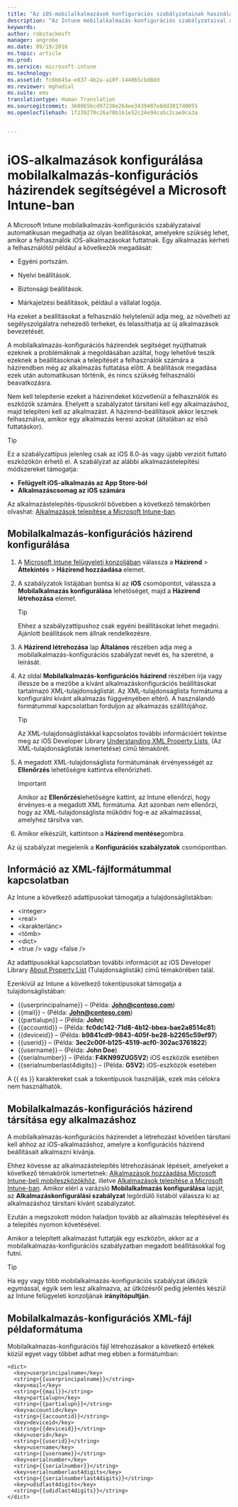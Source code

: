```yaml
---
title: "Az iOS-mobilalkalmazások konfigurációs szabályzatainak használata | Microsoft Intune"
description: "Az Intune mobilalkalmazás-konfigurációs szabályzataival automatikusan megadhatja az olyan beállításokat, amelyekre szükség lehet, amikor a felhasználók iOS-alkalmazásokat futtatnak."
keywords: 
author: robstackmsft
manager: angrobe
ms.date: 09/19/2016
ms.topic: article
ms.prod: 
ms.service: microsoft-intune
ms.technology: 
ms.assetid: fc6b645a-e837-4b2a-a10f-144065cbd8dd
ms.reviewer: mghadial
ms.suite: ems
translationtype: Human Translation
ms.sourcegitcommit: 360865bcd97230e264ee3439407e8dd3017d0055
ms.openlocfilehash: 1f239270c26a70b161e52c24e94ca5c2cae9ca3a


---
```


# iOS-alkalmazások konfigurálása mobilalkalmazás-konfigurációs házirendek segítségével a Microsoft Intune-ban
A Microsoft Intune mobilalkalmazás-konfigurációs szabályzataival automatikusan megadhatja az olyan beállításokat, amelyekre szükség lehet, amikor a felhasználók iOS-alkalmazásokat futtatnak. Egy alkalmazás kérheti a felhasználótól például a következők megadását:

-   Egyéni portszám.

-   Nyelvi beállítások.

-   Biztonsági beállítások.

-   Márkajelzési beállítások, például a vállalat logója.

Ha ezeket a beállításokat a felhasználó helytelenül adja meg, az növelheti az segélyszolgálatra nehezedő terheket, és lelassíthatja az új alkalmazások bevezetését.

A mobilalkalmazás-konfigurációs házirendek segítséget nyújthatnak ezeknek a problémáknak a megoldásában azáltal, hogy lehetővé teszik ezeknek a beállításoknak a telepítését a felhasználók számára a házirendben még az alkalmazás futtatása előtt. A beállítások megadása ezek után automatikusan történik, és nincs szükség felhasználói beavatkozásra.

Nem kell telepítenie ezeket a házirendeket közvetlenül a felhasználók és eszközök számára. Ehelyett a szabályzatot társítani kell egy alkalmazáshoz, majd telepíteni kell az alkalmazást. A házirend-beállítások akkor lesznek felhasználva, amikor egy alkalmazás keresi azokat (általában az első futtatáskor).

> [!TIP]
> Ez a szabályzattípus jelenleg csak az iOS 8.0-ás vagy újabb verzióit futtató eszközökön érhető el. A szabályzat az alábbi alkalmazástelepítési módszereket támogatja:
>
> -   **Felügyelt iOS-alkalmazás az App Store-ból**
> -   **Alkalmazáscsomag az iOS számára**
>
> Az alkalmazástelepítés-típusokról bővebben a következő témakörben olvashat: [Alkalmazások telepítése a Microsoft Intune-ban](deploy-apps.md).

## Mobilalkalmazás-konfigurációs házirend konfigurálása

1.  A [Microsoft Intune felügyeleti konzoljában](https://manage.microsoft.com) válassza a **Házirend** &gt; **Áttekintés** &gt; **Házirend hozzáadása** elemet.

2.  A szabályzatok listájában bontsa ki az **iOS** csomópontot, válassza a **Mobilalkalmazás konfigurálása** lehetőséget, majd a **Házirend létrehozása** elemet.

    > [!TIP]
    > Ehhez a szabályzattípushoz csak egyéni beállításokat lehet megadni. Ajánlott beállítások nem állnak rendelkezésre.

3.  A **Házirend létrehozása** lap **Általános** részében adja meg a mobilalkalmazás-konfigurációs szabályzat nevét és, ha szeretné, a leírását.

4.  Az oldal **Mobilalkalmazás-konfigurációs házirend** részében írja vagy illessze be a mezőbe a kívánt alkalmazáskonfigurációs beállításokat tartalmazó XML-tulajdonságlistát. Az XML-tulajdonságlista formátuma a konfigurálni kívánt alkalmazás függvényében eltérő. A használandó formátummal kapcsolatban forduljon az alkalmazás szállítójához.

    > [!TIP]
    > Az XML-tulajdonságlistákkal kapcsolatos további információért tekintse meg az iOS Developer Library [Understanding XML Property Lists ](https://developer.apple.com/library/ios/documentation/Cocoa/Conceptual/PropertyLists/UnderstandXMLPlist/UnderstandXMLPlist.html) (Az XML-tulajdonságlisták ismertetése) című témakörét.

5.  A megadott XML-tulajdonságlista formátumának érvényességét az **Ellenőrzés** lehetőségre kattintva ellenőrizheti.

    > [!IMPORTANT]
    > Amikor az **Ellenőrzés**lehetőségre kattint, az Intune ellenőrzi, hogy érvényes-e a megadott XML formátuma. Azt azonban nem ellenőrzi, hogy az XML-tulajdonságlista működni fog-e az alkalmazással, amelyhez társítva van.

6.  Amikor elkészült, kattintson a **Házirend mentése**gombra.

Az új szabályzat megjelenik a **Konfigurációs szabályzatok** csomópontban.

## Információ az XML-fájlformátummal kapcsolatban

Az Intune a következő adattípusokat támogatja a tulajdonságlistákban:
    
- &lt;integer&gt;
- &lt;real&gt;
- &lt;karakterlánc&gt;
- &lt;tömb&gt;
- &lt;dict&gt;
- &lt;true /&gt; vagy &lt;false /&gt;
     
Az adattípusokkal kapcsolatban további információt az iOS Developer Library [About Property List](https://developer.apple.com/library/ios/documentation/Cocoa/Conceptual/PropertyLists/AboutPropertyLists/AboutPropertyLists.html) (Tulajdonságlisták) című témakörében talál.

Ezenkívül az Intune a következő tokentípusokat támogatja a tulajdonságlistában:
- \{\{userprincipalname\}\} – (Példa: **John@contoso.com**)
- \{\{mail\}\} – (Példa: **John@contoso.com**)
- \{\{partialupn\}\} – (Példa: **John**)
- \{\{accountid\}\} – (Példa: **fc0dc142-71d8-4b12-bbea-bae2a8514c81**)
- \{\{deviceid\}\} – (Példa: **b9841cd9-9843-405f-be28-b2265c59ef97**)
- \{\{userid\}\} – (Példa: **3ec2c00f-b125-4519-acf0-302ac3761822**)
- \{\{username\}\} – (Példa: **John Doe**)
- \{\{serialnumber\}\} – (Példa: **F4KN99ZUG5V2**) iOS eszközök esetében
- \{\{serialnumberlast4digits\}\} – (Példa: **G5V2**) iOS-eszközök esetében
    
A \{\{ és \}\} karaktereket csak a tokentípusok használják, ezek más célokra nem használhatók.

## Mobilalkalmazás-konfigurációs házirend társítása egy alkalmazáshoz
A mobilalkalmazás-konfigurációs házirendet a létrehozást követően társítani kell ahhoz az iOS-alkalmazáshoz, amelyre a konfigurációs házirend beállításait alkalmazni kívánja.

Ehhez kövesse az alkalmazástelepítés létrehozásának lépéseit, amelyeket a következő témakörök ismertetnek: [Alkalmazások hozzáadása Microsoft Intune-beli mobileszközökhöz](add-apps-for-mobile-devices-in-microsoft-intune.md), illetve [Alkalmazások telepítése a Microsoft Intune-ban](deploy-apps-in-microsoft-intune.md). Amikor eléri a varázsló **Mobilalkalmazás konfigurálása** lapját, az **Alkalmazáskonfigurálási szabályzat** legördülő listából válassza ki az alkalmazáshoz társítani kívánt szabályzatot.

Ezután a megszokott módon haladjon tovább az alkalmazás telepítésével és a telepítés nyomon követésével.

Amikor a telepített alkalmazást futtatják egy eszközön, akkor az a mobilalkalmazás-konfigurációs szabályzatban megadott beállításokkal fog futni.

> [!TIP]
> Ha egy vagy több mobilalkalmazás-konfigurációs szabályzat ütközik egymással, egyik sem lesz alkalmazva, az ütközésről pedig jelentés készül az Intune felügyeleti konzoljának **irányítópultján**.

## Mobilalkalmazás-konfigurációs XML-fájl példaformátuma

Mobilalkalmazás-konfigurációs fájl létrehozásakor a következő értékek közül egyet vagy többet adhat meg ebben a formátumban:

```
<dict>
  <key>userprincipalname</key>
  <string>{{userprincipalname}}</string>
  <key>mail</key>
  <string>{{mail}}</string>
  <key>partialupn</key>
  <string>{{partialupn}}</string>
  <key>accountid</key>
  <string>{{accountid}}</string>
  <key>deviceid</key>
  <string>{{deviceid}}</string>
  <key>userid</key>
  <string>{{userid}}</string>
  <key>username</key>
  <string>{{username}}</string>
  <key>serialnumber</key>
  <string>{{serialnumber}}</string>
  <key>serialnumberlast4digits</key>
  <string>{{serialnumberlast4digits}}</string>
  <key>udidlast4digits</key>
  <string>{{udidlast4digits}}</string>
</dict>

```



<!--HONumber=Sep16_HO3-->


